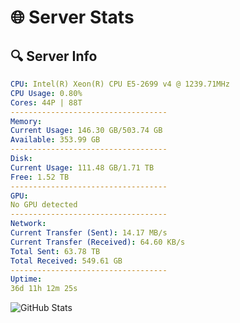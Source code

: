 # 🌐 Server Stats
## 🔍 Server Info
```yaml
CPU: Intel(R) Xeon(R) CPU E5-2699 v4 @ 1239.71MHz
CPU Usage: 0.80%
Cores: 44P | 88T
-----------------------------------
Memory:
Current Usage: 146.30 GB/503.74 GB
Available: 353.99 GB
-----------------------------------
Disk:
Current Usage: 111.48 GB/1.71 TB
Free: 1.52 TB
-----------------------------------
GPU:
No GPU detected
-----------------------------------
Network:
Current Transfer (Sent): 14.17 MB/s
Current Transfer (Received): 64.60 KB/s
Total Sent: 63.78 TB
Total Received: 549.61 GB
-----------------------------------
Uptime:
36d 11h 12m 25s
```
![GitHub Stats](https://img.shields.io/badge/Updated-2025-04-13_08:35:14-blue)